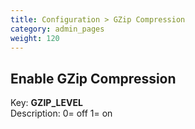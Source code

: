 ```yaml
---
title: Configuration > GZip Compression
category: admin_pages
weight: 120 
---
```


<h2 id="enable_gzip_compression">Enable GZip Compression</h2>

<div class='indent'>Key: <b>GZIP_LEVEL</b><br />
Description: 0= off 1= on</div>


